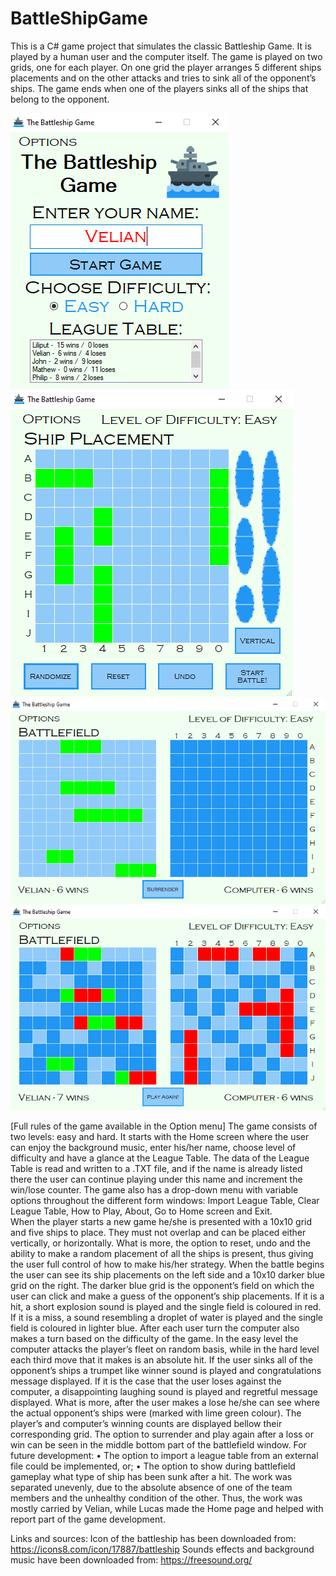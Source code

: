 # BattleShipGame

This is a C# game project that simulates the classic Battleship Game. It is played by a human user and the computer itself. The game is played on two grids, one for each player. On one grid the player arranges 5 different ships placements and on the other attacks and tries to sink all of the opponent’s ships. The game ends when one of the players sinks all of the ships that belong to the opponent.

![home](screenshots/home.png)
![shipplacement](screenshots/shipplacement.png)
![gameplay1](screenshots/gameplay1.png)
![gameplay2](screenshots/gameplay2.png)

[Full rules of the game available in the Option menu]
The game consists of two levels: easy and hard. It starts with the Home screen where the user can enjoy the background music, enter his/her name, choose level of difficulty and have a glance at the League Table. The data of the League Table is read and written to a .TXT file, and if the name is already listed there the user can continue playing under this name and increment the win/lose counter. The game also has a drop-down menu with variable options throughout the different form windows: Import League Table, Clear League Table, How to Play, About, Go to Home screen and Exit.  
When the player starts a new game he/she is presented with a 10x10 grid and five ships to place. They must not overlap and can be placed either vertically, or horizontally. What is more, the option to reset, undo and the ability to make a random placement of all the ships is present, thus giving the user full control of how to make his/her strategy. 
When the battle begins the user can see its ship placements on the left side and a 10x10 darker blue grid on the right. The darker blue grid is the opponent’s field on which the user can click and make a guess of the opponent’s ship placements. If it is a hit, a short explosion sound is played and the single field is coloured in red. If it is a miss, a sound resembling a droplet of water is played and the single field is coloured in lighter blue. After each user turn the computer also makes a turn based on the difficulty of the game. In the easy level the computer attacks the player’s fleet on random basis, while in the hard level each third move that it makes is an absolute hit.  If the user sinks all of the opponent’s ships a trumpet like winner sound is played and congratulations message displayed. If it is the case that the user loses against the computer, a disappointing laughing sound is played and regretful message displayed. What is more, after the user makes a lose he/she can see where the actual opponent’s ships were (marked with lime green colour). 
The player’s and computer’s winning counts are displayed bellow their corresponding grid. The option to surrender and play again after a loss or win can be seen in the middle bottom part of the battlefield window.
For future development:
•	The option to import a league table from an external file could be implemented, or;
•	The option to show during battlefield gameplay what type of ship has been sunk after a hit.
The work was separated unevenly, due to the absolute absence of one of the team members and the unhealthy condition of the other. Thus, the work was mostly carried by Velian, while Lucas made the Home page and helped with report part of the game development. 

Links and sources:
Icon of the battleship has been downloaded from: https://icons8.com/icon/17887/battleship
Sounds effects and background music have been downloaded from: https://freesound.org/
